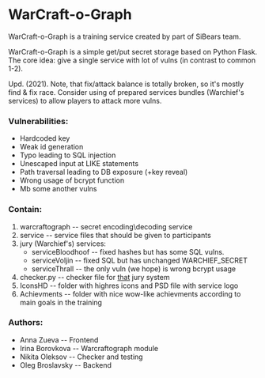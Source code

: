 # WarCraft-o-Graph

WarCraft-o-Graph is a training service created by part of SiBears team. 

WarCraft-o-Graph is a simple get/put secret storage based on Python Flask.
The core idea: give a single service with lot of vulns (in contrast to common 1-2).

Upd. (2021). Note, that fix/attack balance is totally broken, so it's mostly 
find & fix race. Consider using of prepared services bundles (Warchief's services)
to allow players to attack more vulns.

### Vulnerabilities:
  - Hardcoded key
  - Weak id generation
  - Typo leading to SQL injection
  - Unescaped input at LIKE statements
  - Path traversal leading to DB exposure (+key reveal)
  - Wrong usage of bcrypt function
  - Mb some another vulns

### Contain:
  1. warcraftograph -- secret encoding\decoding service
  2. service -- service files that should be given to participants
  3. jury (Warchief's) services:
     * serviceBloodhoof -- fixed hashes but has some SQL vulns.
     * serviceVoljin -- fixed SQL but has unchanged WARCHIEF_SECRET
     * serviceThrall -- the only vuln (we hope) is wrong bcrypt usage
  4. checker.py -- checker file for [that](http://ctf.hcesperer.org/gameserver/) jury system
  5. IconsHD -- folder with highres icons and PSD file with service logo
  6. Achievments -- folder with nice wow-like achievments according to main goals in the training

### Authors:
  * Anna Zueva -- Frontend
  * Irina Borovkova -- Warcraftograph module
  * Nikita Oleksov -- Checker and testing
  * Oleg Broslavsky -- Backend
